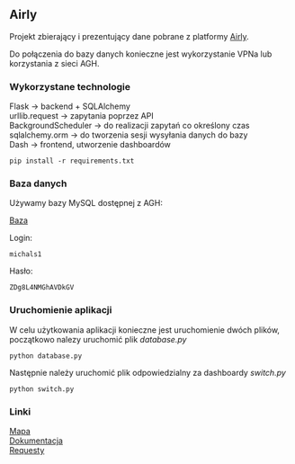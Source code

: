 ## Airly

Projekt zbierający i prezentujący dane pobrane z platformy [Airly](https://airly.org/map/pl/#50.057224,19.933157,i103904).

Do połączenia do bazy danych konieczne jest wykorzystanie VPNa lub korzystania z sieci AGH.

### Wykorzystane technologie

Flask -> backend + SQLAlchemy </br>
urllib.request -> zapytania poprzez API </br>
BackgroundScheduler -> do realizacji zapytań co określony czas </br>
sqlalchemy.orm -> do tworzenia sesji wysyłania danych do bazy </br>
Dash -> frontend, utworzenie dashboardów

```
pip install -r requirements.txt
```

### Baza danych

Używamy bazy MySQL dostępnej z AGH: </br>

[Baza](https://mysql.agh.edu.pl/phpMyAdmin/index.php) </br>

Login:

```
michals1
```

Hasło:

```
ZDg8L4NMGhAVDkGV
```

### Uruchomienie aplikacji

W celu użytkowania aplikacji konieczne jest uruchomienie dwóch plików, początkowo nalezy uruchomić plik *database.py*

```
python database.py
```

Następnie należy uruchomić plik odpowiedzialny za dashboardy *switch.py*

```
python switch.py
```

### Linki

[Mapa](https://airly.org/map/pl/) </br>
[Dokumentacja](https://developer.airly.org/en/docs#introduction) </br>
[Requesty](https://developer.airly.org/en/api) </br>

